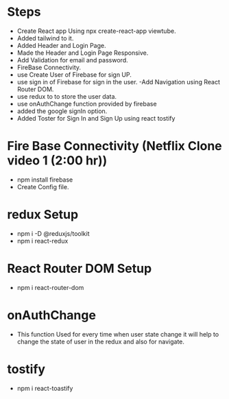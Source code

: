 # Steps
- Create React app Using npx create-react-app viewtube.
- Added tailwind to it.
- Added Header and Login Page.
- Made the Header and Login Page Responsive.
- Add Validation for email and password.
- FireBase Connectivity.
- use Create User of Firebase for sign UP.
- use sign in of Firebase for sign in the user.
-Add Navigation using React Router DOM.
- use redux to to store the user data.
- use onAuthChange function provided by firebase
- added the google signIn option.
- Added Toster for Sign In and Sign Up using react tostify


# Fire Base Connectivity (Netflix Clone video 1 (2:00 hr))
- npm install firebase
- Create Config file.

# redux Setup
- npm i -D @reduxjs/toolkit
- npm i react-redux

# React Router DOM Setup
- npm i react-router-dom

# onAuthChange
- This function Used for every time when user state change it will help to change the state of user in the redux and also for navigate.

# tostify
- npm i react-toastify
